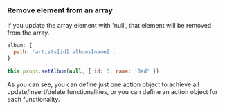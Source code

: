 ### Remove element from an array

If you update the array element with 'null', that element will be removed from the array.

```js
album: {
  path: 'artists[id].albums[name]',
}
...
this.props.setAlbum(null, { id: 5, name: 'Bad' })
```

As you can see, you can define just one action object to achieve all update/insert/delete functionalities, or you can define an action object for each functionality.
